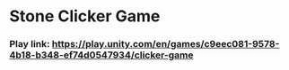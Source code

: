 # Stone Clicker Game
### Play link: https://play.unity.com/en/games/c9eec081-9578-4b18-b348-ef74d0547934/clicker-game
